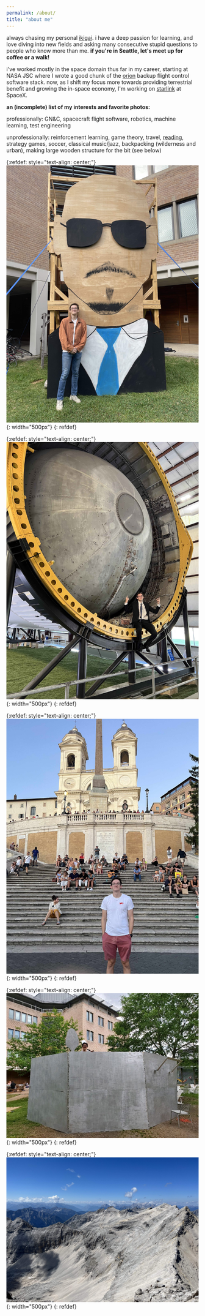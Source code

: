 ```yaml
---
permalink: /about/
title: "about me"
---
```


always chasing my personal [ikigai](https://modelthinkers.com/mental-model/ikigai). i have a deep passion for learning, and love diving into new fields and asking many consecutive stupid questions to people who know more than me. **if you're in Seattle, let's meet up for coffee or a walk!**

i've worked mostly in the space domain thus far in my career, starting at NASA JSC where I wrote a good chunk of the [orion](https://en.wikipedia.org/wiki/Orion_(spacecraft)) backup flight control software stack. now, as I shift my focus more towards providing terrestrial benefit and growing the in-space economy, I'm working on [starlink](https://en.wikipedia.org/wiki/Starlink) at SpaceX.

**an (incomplete) list of my interests and favorite photos:**

professionally: GN&C, spacecraft flight software, robotics, machine learning, test engineering

unprofessionally: reinforcement learning, game theory, travel, [reading](https://www.goodreads.com/user/show/127201982-josh-holder), strategy games, soccer, classical music/jazz, backpacking (wilderness and urban), making large wooden structure for the bit (see below)

{:refdef: style="text-align: center;"}
![mrworldwide](/assets/images/mrworldwide.jpg){: width="500px"}
{: refdef}

{:refdef: style="text-align: center;"}
![rocketman](/assets/images/rocketman.jpg){: width="500px"}
{: refdef}

{:refdef: style="text-align: center;"}
![italy](/assets/images/italy.jpg){: width="500px"}
{: refdef}

{:refdef: style="text-align: center;"}
![thepot](/assets/images/thepot.jpg){: width="500px"}
{: refdef}

{:refdef: style="text-align: center;"}
![mountain](/assets/images/mountain.jpg){: width="500px"}
{: refdef}